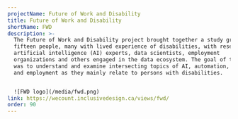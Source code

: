 ```yaml
---
projectName: Future of Work and Disability
title: Future of Work and Disability
shortName: FWD
description: >-
  The Future of Work and Disability project brought together a study group of
  fifteen people, many with lived experience of disabilities, with researchers,
  artificial intelligence (AI) experts, data scientists, employment
  organizations and others engaged in the data ecosystem. The goal of the group
  was to understand and examine intersecting topics of AI, automation, standards
  and employment as they mainly relate to persons with disabilities.


  ![FWD logo](/media/fwd.png)
link: https://wecount.inclusivedesign.ca/views/fwd/
order: 90
---
```

